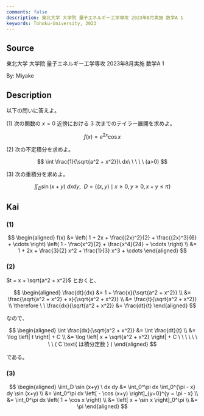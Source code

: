 ```yaml
---
comments: false
description: 東北大学 大学院 量子エネルギー工学専攻 2023年8月実施 数学A 1
keywords: Tohoku-University, 2023
---
```


## **Source**
東北大学 大学院 量子エネルギー工学専攻 2023年8月実施 数学A 1

By: Miyake

## **Description**
以下の問いに答えよ。

(1) 次の関数の $x=0$ 近傍における $3$ 次までのテイラー展開を求めよ。

$$
f(x) = e^{2x} \cos x
$$

(2) 次の不定積分を求めよ。

$$
\int \frac{1}{\sqrt{a^2 + x^2}}\ dx\ \ \ \ \ (a>0)
$$

(3) 次の重積分を求めよ。

$$
\iint_D \sin(x+y)\ dxdy,\ \ D=\{(x,y) \mid x \ge 0, y\ge 0, x+y \le \pi\}
$$

## **Kai**
### (1)

$$
\begin{aligned}
f(x)
&= \left( 1 + 2x + \frac{(2x)^2}{2} + \frac{(2x)^3}{6} + \cdots \right)
\left( 1 - \frac{x^2}{2} + \frac{x^4}{24} + \cdots \right)
\\
&= 1 + 2x + \frac{3}{2} x^2 + \frac{1}{3} x^3 + \cdots
\end{aligned}
$$

### (2)
$t = x + \sqrt{a^2 + x^2}$ とおくと、

$$
\begin{aligned}
\frac{dt}{dx}
&= 1 + \frac{x}{\sqrt{a^2 + x^2}}
\\
&= \frac{\sqrt{a^2 + x^2} + x}{\sqrt{a^2 + x^2}}
\\
&= \frac{t}{\sqrt{a^2 + x^2}}
\\
\therefore \ \ 
\frac{dx}{\sqrt{a^2 + x^2}} &= \frac{dt}{t}
\end{aligned}
$$

なので、

$$
\begin{aligned}
\int \frac{dx}{\sqrt{a^2 + x^2}}
&= \int \frac{dt}{t}
\\
&= \log \left| t \right| + C
\\
&= \log \left| x + \sqrt{a^2 + x^2} \right| + C
\ \ \ \ \ \ \ \ ( C \text{ は積分定数 } )
\end{aligned}
$$

である。

### (3)

$$
\begin{aligned}
\iint_D \sin (x+y) \ dx dy
&= \int_0^\pi dx \int_0^{\pi - x} dy \sin (x+y)
\\
&= \int_0^\pi dx \left[ - \cos (x+y) \right]_{y=0}^{y = \pi - x}
\\
&= \int_0^\pi dx \left( 1 + \cos x \right)
\\
&= \left[ x + \sin x \right]_0^\pi
\\
&= \pi
\end{aligned}
$$